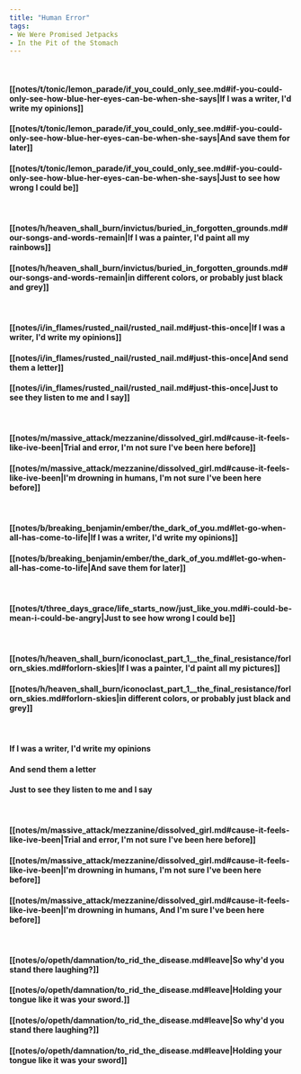 ```yaml
---
title: "Human Error"
tags:
- We Were Promised Jetpacks
- In the Pit of the Stomach
---
```

&nbsp;
#### [[notes/t/tonic/lemon_parade/if_you_could_only_see.md#if-you-could-only-see-how-blue-her-eyes-can-be-when-she-says|If I was a writer, I'd write my opinions]]
#### [[notes/t/tonic/lemon_parade/if_you_could_only_see.md#if-you-could-only-see-how-blue-her-eyes-can-be-when-she-says|And save them for later]]
#### [[notes/t/tonic/lemon_parade/if_you_could_only_see.md#if-you-could-only-see-how-blue-her-eyes-can-be-when-she-says|Just to see how wrong I could be]]
&nbsp;
#### [[notes/h/heaven_shall_burn/invictus/buried_in_forgotten_grounds.md#our-songs-and-words-remain|If I was a painter, I'd paint all my rainbows]]
#### [[notes/h/heaven_shall_burn/invictus/buried_in_forgotten_grounds.md#our-songs-and-words-remain|in different colors, or probably just black and grey]]
&nbsp;
#### [[notes/i/in_flames/rusted_nail/rusted_nail.md#just-this-once|If I was a writer, I'd write my opinions]]
#### [[notes/i/in_flames/rusted_nail/rusted_nail.md#just-this-once|And send them a letter]]
#### [[notes/i/in_flames/rusted_nail/rusted_nail.md#just-this-once|Just to see they listen to me and I say]]
&nbsp;
#### [[notes/m/massive_attack/mezzanine/dissolved_girl.md#cause-it-feels-like-ive-been|Trial and error, I'm not sure I've been here before]]
#### [[notes/m/massive_attack/mezzanine/dissolved_girl.md#cause-it-feels-like-ive-been|I'm drowning in humans, I'm not sure I've been here before]]
&nbsp;
#### [[notes/b/breaking_benjamin/ember/the_dark_of_you.md#let-go-when-all-has-come-to-life|If I was a writer, I'd write my opinions]]
#### [[notes/b/breaking_benjamin/ember/the_dark_of_you.md#let-go-when-all-has-come-to-life|And save them for later]]
&nbsp;
#### [[notes/t/three_days_grace/life_starts_now/just_like_you.md#i-could-be-mean-i-could-be-angry|Just to see how wrong I could be]]
&nbsp;
#### [[notes/h/heaven_shall_burn/iconoclast_part_1__the_final_resistance/forlorn_skies.md#forlorn-skies|If I was a painter, I'd paint all my pictures]]
#### [[notes/h/heaven_shall_burn/iconoclast_part_1__the_final_resistance/forlorn_skies.md#forlorn-skies|in different colors, or probably just black and grey]]
&nbsp;
#### If I was a writer, I'd write my opinions
#### And send them a letter
#### Just to see they listen to me and I say
&nbsp;
#### [[notes/m/massive_attack/mezzanine/dissolved_girl.md#cause-it-feels-like-ive-been|Trial and error, I'm not sure I've been here before]]
#### [[notes/m/massive_attack/mezzanine/dissolved_girl.md#cause-it-feels-like-ive-been|I'm drowning in humans, I'm not sure I've been here before]]
#### [[notes/m/massive_attack/mezzanine/dissolved_girl.md#cause-it-feels-like-ive-been|I'm drowning in humans, And I'm sure I've been here before]]
&nbsp;
#### [[notes/o/opeth/damnation/to_rid_the_disease.md#leave|So why'd you stand there laughing?]]
#### [[notes/o/opeth/damnation/to_rid_the_disease.md#leave|Holding your tongue like it was your sword.]]
#### [[notes/o/opeth/damnation/to_rid_the_disease.md#leave|So why'd you stand there laughing?]]
#### [[notes/o/opeth/damnation/to_rid_the_disease.md#leave|Holding your tongue like it was your sword]]

